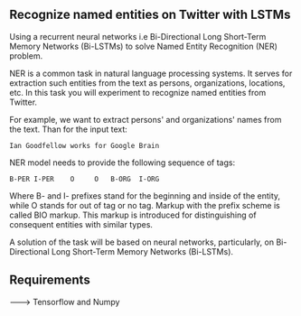 ## Recognize named entities on Twitter with LSTMs

Using a recurrent neural networks i.e Bi-Directional Long Short-Term Memory Networks (Bi-LSTMs) to solve Named Entity Recognition (NER) problem. 

NER is a common task in natural language processing systems. It serves for extraction such entities from the text as persons, organizations, locations, etc. In this task you will experiment to recognize named entities from Twitter.

For example, we want to extract persons' and organizations' names from the text. Than for the input text:

    Ian Goodfellow works for Google Brain

NER model needs to provide the following sequence of tags:

    B-PER I-PER    O     O   B-ORG  I-ORG

Where B- and I- prefixes stand for the beginning and inside of the entity, while O stands for out of tag or no tag. Markup with the prefix scheme is called BIO markup. This markup is introduced for distinguishing of consequent entities with similar types.

A solution of the task will be based on neural networks, particularly, on Bi-Directional Long Short-Term Memory Networks (Bi-LSTMs).


## Requirements

---> Tensorflow and Numpy
